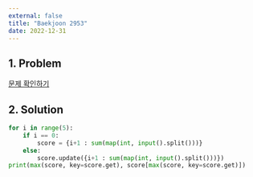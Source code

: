 ```yaml
---
external: false
title: "Baekjoon 2953"
date: 2022-12-31
---
```


## 1. Problem

[문제 확인하기](https://www.acmicpc.net/problem/2953)

## 2. Solution

```python
for i in range(5):
    if i == 0: 
        score = {i+1 : sum(map(int, input().split()))}
    else:
        score.update({i+1 : sum(map(int, input().split()))})
print(max(score, key=score.get), score[max(score, key=score.get)])
```
